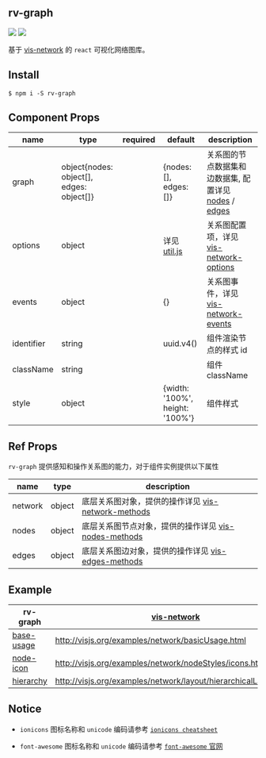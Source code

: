 ## rv-graph

<img src="https://img.shields.io/badge/build-passing-green.svg"> <img src="https://img.shields.io/badge/coverage-100%25-blue.svg">

基于 [vis-network](http://visjs.org/docs/network/) 的 `react` 可视化网络图库。

## Install

```shell
$ npm i -S rv-graph
```

## Component Props

| name       | type                                     | required | default                                                                      | description                                                                                                                                  |
| ---------- | ---------------------------------------- | -------- | ---------------------------------------------------------------------------- | -------------------------------------------------------------------------------------------------------------------------------------------- |
| graph      | object{nodes: object[], edges: object[]} |          | {nodes: [], edges: []}                                                       | 关系图的节点数据集和边数据集, 配置详见 [nodes](http://visjs.org/docs/network/nodes.html) / [edges](http://visjs.org/docs/network/edges.html) |
| options    | object                                   |          | 详见 [util.js](https://github.com/DelBlank/rv-graph/blob/master/src/util.js) | 关系图配置项，详见 [vis-network-options](http://visjs.org/docs/network/#options)                                                             |
| events     | object                                   |          | {}                                                                           | 关系图事件，详见 [vis-network-events](http://visjs.org/docs/network/#Events)                                                                 |
| identifier | string                                   |          | uuid.v4()                                                                    | 组件渲染节点的样式 id                                                                                                                        |
| className  | string                                   |          |                                                                              | 组件 className                                                                                                                               |
| style      | object                                   |          | {width: '100%', height: '100%'}                                              | 组件样式                                                                                                                                     |

## Ref Props

`rv-graph` 提供感知和操作关系图的能力，对于组件实例提供以下属性

| name    | type   | description                                                                                    |
| ------- | ------ | ---------------------------------------------------------------------------------------------- |
| network | object | 底层关系图对象，提供的操作详见 [vis-network-methods](http://visjs.org/docs/network/#methods)   |
| nodes   | object | 底层关系图节点对象，提供的操作详见 [vis-nodes-methods](http://visjs.org/docs/network/#methods) |
| edges   | object | 底层关系图边对象，提供的操作详见 [vis-edges-methods](http://visjs.org/docs/network/#methods)   |

## Example

| rv-graph                                                                         | [vis-network](http://visjs.org/network_examples.html)            |
| -------------------------------------------------------------------------------- | ---------------------------------------------------------------- |
| [base-usage](https://github.com/DelBlank/rv-graph/blob/master/demo/base-demo.js) | http://visjs.org/examples/network/basicUsage.html                |
| [node-icon](https://github.com/DelBlank/rv-graph/blob/master/demo/node-icon.js)  | http://visjs.org/examples/network/nodeStyles/icons.html          |
| [hierarchy](https://github.com/DelBlank/rv-graph/blob/master/demo/hierarchy.js)  | http://visjs.org/examples/network/layout/hierarchicalLayout.html |

## Notice

- `ionicons` 图标名称和 `unicode` 编码请参考 [`ionicons cheatsheet`](https://ionicons.com/v2/cheatsheet.html)

- `font-awesome` 图标名称和 `unicode` 编码请参考 [`font-awesome` 官网](https://fontawesome.com/icons?d=gallery)
